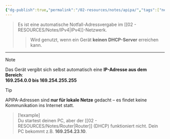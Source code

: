 ```yaml
---
{"dg-publish":true,"permalink":"/02-resources/notes/apipa/","tags":["netzwerk/ip/ipv4"],"noteIcon":"","updated":"2025-07-12T13:31:41.000+02:00"}
---
```


>Es ist eine automatische Notfall-Adressvergabe im [[02 - RESOURCES/Notes/IPv4\|IPv4]]-Netzwerk.
> 
>> Wird genutzt, wenn ein Gerät **keinen DHCP-Server** erreichen kann.

---

> [!note]  
> Das Gerät vergibt sich selbst automatisch eine **IP-Adresse aus dem Bereich**:  
> **169.254.0.0 bis 169.254.255.255**

> [!tip]  
> APIPA-Adressen sind **nur für lokale Netze** gedacht – es findet keine Kommunikation ins Internet statt.

> [!example]  
> Du startest deinen PC, aber der [[02 - RESOURCES/Notes/Router\|Router]] (DHCP) funktioniert nicht. Dein PC bekommt z.B. **169.254.23.10**.

